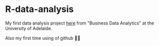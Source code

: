 # R-data-analysis


My first data analysis project [here](happiness_vs_co2.md) from "Business Data Analytics" at the University of Adelaide.

Also my first time using of github 🙂🙂



